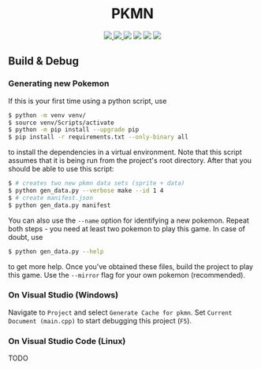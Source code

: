 <h1 align="center">PKMN</h1>

<p align="center">
    <a href="https://ci.appveyor.com/project/hentai-chan/pkmn" alt="CI" title="CI">
        <img src="https://ci.appveyor.com/api/projects/status/vcffeyqccc4pvi4d?branch=master&passingText=master%20-%20OK&svg=true">
    </a>
    <a href="https://ci.appveyor.com/project/hentai-chan/pkmn" alt="CI" title="CI">
        <img src="https://ci.appveyor.com/api/projects/status/vcffeyqccc4pvi4d?branch=integration&passingText=integration%20-%20OK&svg=true">
    </a>
    <a alt="C++ Standard Version" title="C++ Standard Version">
        <img src="https://img.shields.io/badge/Standard-C++17-blue">
    </a>
    <a alt="CMake Version" title="CMake Version">
        <img src="https://img.shields.io/badge/CMake-3.18+-blue">
    </a>
    <a alt="Python Version" title="Python Version">
        <img src="https://img.shields.io/badge/Python-3.8%20|%203.9-blue">
    </a>
    <a href="https://www.gnu.org/licenses/gpl-3.0.en.html" alt="License" title="License">
        <img src="https://img.shields.io/badge/License-GPLv3-blue.svg">
    </a>
</p>

## Build & Debug

### Generating new Pokemon

If this is your first time using a python script, use

```bash
$ python -m venv venv/
$ source venv/Scripts/activate
$ python -m pip install --upgrade pip
$ pip install -r requirements.txt --only-binary all
```

to install the dependencies in a virtual environment. Note that this script
assumes that it is being run from the project's root directory. After that
you should be able to use this script:

```bash
$ # creates two new pkmn data sets (sprite + data)
$ python gen_data.py --verbose make --id 1 4
$ # create manifest.json
$ python gen_data.py manifest
```

You can also use the `--name` option for identifying a new pokemon. Repeat both
steps - you need at least two pokemon to play this game. In case of doubt, use

```bash
$ python gen_data.py --help
```

to get more help. Once you've obtained these files, build the project to play
this game. Use the `--mirror` flag for your own pokemon (recommended).

### On Visual Studio (Windows)

Navigate to `Project` and select `Generate Cache for pkmn`. Set `Current Document (main.cpp)`
to start debugging this project (`F5`).

### On Visual Studio Code (Linux)

TODO
